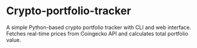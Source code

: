 # Crypto-portfolio-tracker
A simple Python-based crypto portfolio tracker with CLI and web interface.   Fetches real-time prices from Coingecko API and calculates total portfolio value.
